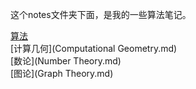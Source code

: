 这个notes文件夹下面，是我的一些算法笔记。

[算法](Algorithms.md)  
[计算几何](Computational Geometry.md)  
[数论](Number Theory.md)  
[图论](Graph Theory.md)  



